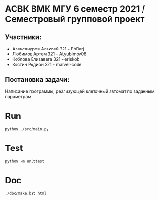 АСВК ВМК МГУ 6 семестр 2021 / Семестровый групповой проект
==========================================================

Участники:
----------
* Александров Алексей    321 - EhDerj
* Любимов Артем          321 - ALyubimov08
* Коблова Елизавета      321 - eriskob
* Костин Родион          321 - marvel-code

Постановка задачи:
-----------------------
Написание программы, реализующей клеточный автомат по заданным параметрам

# Run
`python ./src/main.py`

# Test
`python -m unittest`

# Doc
`./doc/make.bat html`
